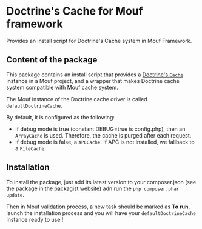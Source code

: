 Doctrine's Cache for Mouf framework
===================================

Provides an install script for Doctrine's Cache system in Mouf Framework.

Content of the package
----------------------

This package contains an install script that provides a [Doctrine's `Cache`](http://docs.doctrine-project.org/en/2.0.x/reference/caching.html) instance in a Mouf project,
and a wrapper that makes Doctrine cache system compatible with Mouf cache system.

The Mouf instance of the Doctrine cache driver is called `defaultDoctrineCache`.

By default, it is configured as the following:

- If debug mode is true (constant DEBUG=true is config.php), then an `ArrayCache` is used. Therefore, the cache is purged
  after each request.
- If debug mode is false, a `APCCache`. If APC is not installed, we fallback to a `FileCache`.

Installation
------------

To install the package, just add its latest version to your composer.json (see the package in the [packagist website](https://packagist.org/packages/mouf/utils.common.doctrine-annotations-wrapper)) adn run the `php composer.phar update`.

Then in Mouf validation process, a new task should be marked as **To run**, launch the installation process and you will have your `defaultDoctrineCache` instance ready to use !
